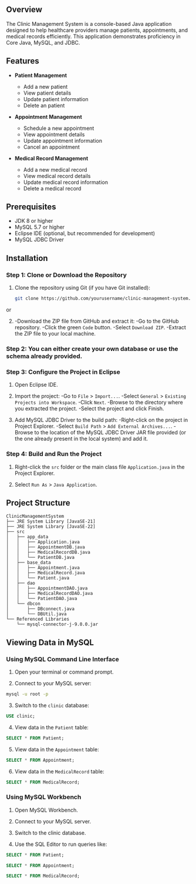 ## Overview

The Clinic Management System is a console-based Java application designed to help healthcare providers manage patients, appointments, and medical records efficiently. This application demonstrates proficiency in Core Java, MySQL, and JDBC.


## Features

- **Patient Management**
  - Add a new patient
  - View patient details
  - Update patient information
  - Delete an patient

- **Appointment Management**
  - Schedule a new appointment
  - View appointment details
  - Update appointment information
  - Cancel an appointment

- **Medical Record Management**
  - Add a new medical record
  - View medical record details
  - Update medical record information
  - Delete a medical record


## Prerequisites

- JDK 8 or higher
- MySQL 5.7 or higher
- Eclipse IDE (optional, but recommended for development)
- MySQL JDBC Driver


## Installation

### Step 1: Clone or Download the Repository

1. Clone the repository using Git (if you have Git installed):
   ```bash
   git clone https://github.com/yourusername/clinic-management-system.git
   ```
or

2. -Download the ZIP file from GitHub and extract it:
   -Go to the GitHub repository.
   -Click the green `Code` button.
   -Select `Download ZIP`.
   -Extract the ZIP file to your local machine.

### Step 2: You can either create your own database or use the schema already provided.

### Step 3: Configure the Project in Eclipse

1. Open Eclipse IDE.

2. Import the project:
      -Go to `File` > `Import...`.
      -Select `General` > `Existing Projects into Workspace`.
      -Click `Next`.
      -Browse to the directory where you extracted the project.
      -Select the project and click Finish.

3. Add MySQL JDBC Driver to the build path:
      -Right-click on the project in Project Explorer.
      -Select `Build Path` > `Add External Archives...`.
      -Browse to the location of the MySQL JDBC Driver JAR file provided (or the one already present in the local system) and add it.

### Step 4: Build and Run the Project

1. Right-click the `src` folder or the main class file `Application.java` in the Project Explorer.

2. Select `Run As` > `Java Application`.


## Project Structure

```plaintext
ClinicManagementSystem
├── JRE System Library [JavaSE-21]
├── JRE System Library [JavaSE-22]
├── src
│   ├── app_data
│   │   ├── Application.java
│   │   ├── AppointmentDB.java
│   │   ├── MedicalRecordDB.java
│   │   └── PatientDB.java
│   ├── base_data
│   │   ├── Appointment.java
│   │   ├── MedicalRecord.java
│   │   └── Patient.java
│   ├── dao
│   │   ├── AppointmentDAO.java
│   │   ├── MedicalRecordDAO.java
│   │   └── PatientDAO.java
│   └── dbcon
│       ├── DBconnect.java
│       └── DBUtil.java
└── Referenced Libraries
    └── mysql-connector-j-9.0.0.jar
```

## Viewing Data in MySQL

### Using MySQL Command Line Interface

1. Open your terminal or command prompt.

2. Connect to your MySQL server:
```bash
mysql -u root -p
```

3. Switch to the `clinic` database:
```sql
USE clinic;
```

4. View data in the `Patient` table:
```sql
SELECT * FROM Patient;
```

5. View data in the `Appointment` table:
```sql
SELECT * FROM Appointment;
```

6. View data in the `MedicalRecord` table:
```sql
SELECT * FROM MedicalRecord;
```

### Using MySQL Workbench

1. Open MySQL Workbench.

2. Connect to your MySQL server.

3. Switch to the clinic database.

4. Use the SQL Editor to run queries like:
```sql
SELECT * FROM Patient;
```

```sql
SELECT * FROM Appointment;
```

```sql
SELECT * FROM MedicalRecord;
```

